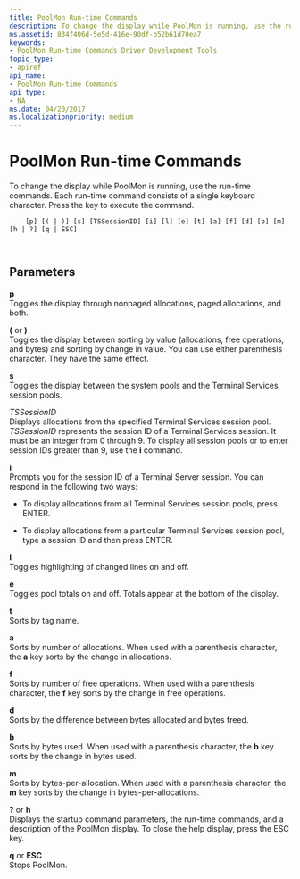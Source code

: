 ```yaml
---
title: PoolMon Run-time Commands
description: To change the display while PoolMon is running, use the run-time commands.
ms.assetid: 834f406d-5e5d-416e-90df-b52b61d70ea7
keywords:
- PoolMon Run-time Commands Driver Development Tools
topic_type:
- apiref
api_name:
- PoolMon Run-time Commands
api_type:
- NA
ms.date: 04/20/2017
ms.localizationpriority: medium
---
```


# PoolMon Run-time Commands


To change the display while PoolMon is running, use the run-time commands. Each run-time command consists of a single keyboard character. Press the key to execute the command.

```
    [p] [( | )] [s] [TSSessionID] [i] [l] [e] [t] [a] [f] [d] [b] [m] [h | ?] [q | ESC]

   
```

## <span id="ddk_poolmon_run_time_commands_tools"></span><span id="DDK_POOLMON_RUN_TIME_COMMANDS_TOOLS"></span>Parameters


<span id="_______p______"></span><span id="_______P______"></span> **p**   
Toggles the display through nonpaged allocations, paged allocations, and both.

<span id="_________or__"></span><span id="_________OR__"></span> **(** or **)**  
Toggles the display between sorting by value (allocations, free operations, and bytes) and sorting by change in value. You can use either parenthesis character. They have the same effect.

<span id="_______s______"></span><span id="_______S______"></span> **s**   
Toggles the display between the system pools and the Terminal Services session pools.

<span id="_______TSSessionID______"></span><span id="_______tssessionid______"></span><span id="_______TSSESSIONID______"></span> *TSSessionID*   
Displays allocations from the specified Terminal Services session pool. *TSSessionID* represents the session ID of a Terminal Services session. It must be an integer from 0 through 9. To display all session pools or to enter session IDs greater than 9, use the **i** command.

<span id="_______i______"></span><span id="_______I______"></span> **i**   
Prompts you for the session ID of a Terminal Server session. You can respond in the following two ways:

-   To display allocations from all Terminal Services session pools, press ENTER.

-   To display allocations from a particular Terminal Services session pool, type a session ID and then press ENTER.

<span id="_______l______"></span><span id="_______L______"></span> **l**   
Toggles highlighting of changed lines on and off.

<span id="_______e______"></span><span id="_______E______"></span> **e**   
Toggles pool totals on and off. Totals appear at the bottom of the display.

<span id="_______t______"></span><span id="_______T______"></span> **t**   
Sorts by tag name.

<span id="_______a______"></span><span id="_______A______"></span> **a**   
Sorts by number of allocations. When used with a parenthesis character, the **a** key sorts by the change in allocations.

<span id="_______f______"></span><span id="_______F______"></span> **f**   
Sorts by number of free operations. When used with a parenthesis character, the **f** key sorts by the change in free operations.

<span id="_______d______"></span><span id="_______D______"></span> **d**   
Sorts by the difference between bytes allocated and bytes freed.

<span id="_______b______"></span><span id="_______B______"></span> **b**   
Sorts by bytes used. When used with a parenthesis character, the **b** key sorts by the change in bytes used.

<span id="_______m______"></span><span id="_______M______"></span> **m**   
Sorts by bytes-per-allocation. When used with a parenthesis character, the **m** key sorts by the change in bytes-per-allocations.

<span id="_________or_h"></span><span id="_________OR_H"></span> **?** or **h**  
Displays the startup command parameters, the run-time commands, and a description of the PoolMon display. To close the help display, press the ESC key.

<span id="_______q_or_ESC"></span><span id="_______q_or_esc"></span><span id="_______Q_OR_ESC"></span> **q** or **ESC**  
Stops PoolMon.

 

 





